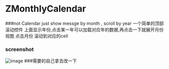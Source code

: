 # ZMonthlyCalendar
###not Calendar just show messge by month , scroll by year 
一个简单的顶部滚动控件 
   上面显示年份,点击某一年可以加载对应年的数据,再点击一下就展开月份视图 点击月份 滚动到对应的cell
### screenshot 
![image](https://github.com/wzboy049/ZMonthlyCalendar/blob/master/screenshot/screenshot.gif)
###需要的自己拿去改一下
